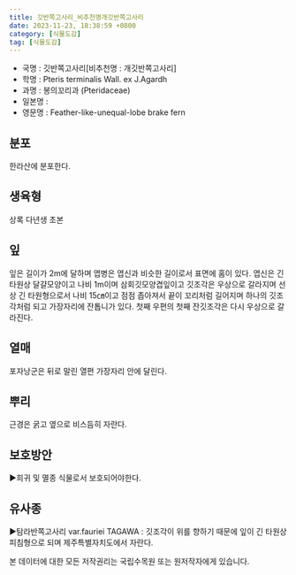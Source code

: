 ```yaml
---
title: 깃반쪽고사리_비추천명개깃반쪽고사리
date: 2023-11-23, 18:38:59 +0800
category: [식물도감]
tag: [식물도감]
---
```




- 국명 : 깃반쪽고사리[비추천명 : 개깃반쪽고사리]
- 학명 : Pteris terminalis Wall. ex J.Agardh
- 과명 : 봉의꼬리과 (Pteridaceae)
- 일본명 : 
- 영문명 : Feather-like-unequal-lobe brake fern


## 분포
한라산에 분포한다.
## 생육형
상록 다년생 초본 
## 잎
잎은 길이가 2m에 달하며 엽병은 엽신과 비슷한 길이로서 표면에 홈이 있다. 엽신은 긴 타원상 달걀모양이고 나비 1m이며 삼회깃모양겹잎이고 깃조각은 우상으로 갈라지며 선상 긴 타원형으로서 나비 15㎝이고 점점 좁아져서 끝이 꼬리처럼 길어지며 하나의 깃조각처럼 되고 가장자리에 잔톱니가 있다. 첫째 우편의 첫째 잔깃조각은 다시 우상으로 갈라진다.
## 열매
포자낭군은 뒤로 말린 열편 가장자리 안에 달린다.
## 뿌리
근경은 굵고 옆으로 비스듬히 자란다.
## 보호방안
▶희귀 및 멸종 식물로서 보호되어야한다.
## 유사종
▶탐라반쪽고사리 var.fauriei TAGAWA : 깃조각이 위를 향하기 때문에 잎이 긴 타원상 피침형으로 되며 제주특별자치도에서 자란다.






본 데이터에 대한 모든 저작권리는 국립수목원 또는 원저작자에게 있습니다.
